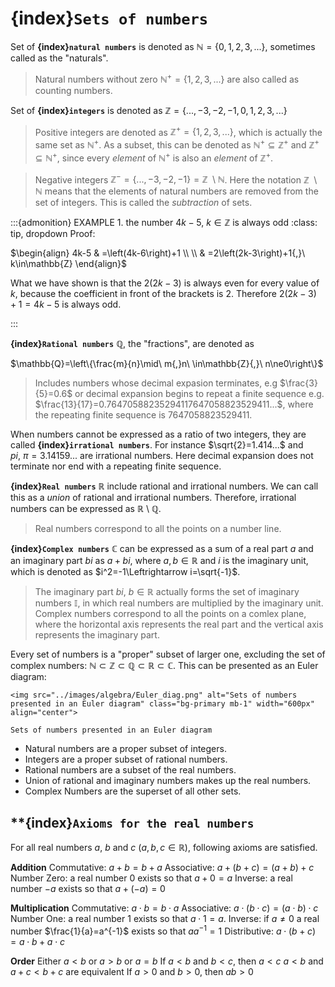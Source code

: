 # {index}`Sets of numbers`
Set of **{index}`natural numbers`** is denoted as $\mathbb{N}=\left\{0{,}1{,}2{,}3{,}...\right\}$, sometimes called as the "naturals".
> Natural numbers without zero $\mathbb{N}^+=\left\{1{,}2{,}3{,}...\right\}$ are also called as counting numbers.

Set of **{index}`integers`** is denoted as $\mathbb{Z}=\left\{...{,}-3{,}-2{,}-1{,}0{,}1{,}2{,}3{,}...\right\}$
> Positive integers are denoted as $\mathbb{Z}^+=\left\{1{,}2{,}3{,}...\right\}$, which is actually the same set as $\mathbb{N}^+$. As a subset, this can be denoted as $\mathbb{N}^+\subseteq\mathbb{Z}^+$ and $\mathbb{Z}^+\subseteq\mathbb{N}^+$, since every *element* of $\mathbb{N}^+$ is also an *element* of $\mathbb{Z}^+$.

> Negative integers $\mathbb{Z}^-=\left\{...{,}-3{,}-2{,}-1\right\}=\mathbb{Z}\ \setminus\mathbb{N}$. Here the notation $\mathbb{Z}\ \setminus\mathbb{N}$ means that the elements of natural numbers are removed from the set of integers. This is called the *subtraction* of sets.

:::{admonition} EXAMPLE 1. the number $4k-5{,}\ k\in\mathbb{Z}$ is always odd
:class: tip, dropdown
Proof:

$\begin{align} 4k-5 & =\left(4k-6\right)+1 \\ \\
& =2\left(2k-3\right)+1{,}\ k\in\mathbb{Z} \end{align}$

What we have shown is that the $2\left(2k-3\right)$ is always even for every value of $k$, because the coefficient in front of the brackets is $2$. Therefore $2\left(2k-3\right)+1=4k-5$ is always odd.

:::

**{index}`Rational numbers`** $\mathbb{Q}$, the "fractions", are denoted as

$\mathbb{Q}=\left\{\frac{m}{n}\mid\ m{,}n\ \in\mathbb{Z}{,}\ n\ne0\right\}$
> Includes numbers whose decimal expasion terminates, e.g $\frac{3}{5}=0.6$ or
> decimal expansion begins to repeat a finite sequence e.g. $\frac{13}{17}=0.76470588235294117647058823529411...$, where the repeating finite sequence is $7647058823529411$.

When numbers cannot be expressed as a ratio of two integers, they are called **{index}`irrational numbers`**. For instance $\sqrt{2}=1.414...$ and $pi{,}\ \pi=3.14159...$ are irrational numbers. Here decimal expansion does not terminate nor end with a repeating finite sequence.

**{index}`Real numbers`** $\mathbb{R}$ include rational and irrational numbers. We can call this as a *union* of rational and irrational numbers. Therefore, irrational numbers can be expressed as $\mathbb{R}$ \ $\mathbb{Q}$.
> Real numbers correspond to all the points on a number line.

**{index}`Complex numbers`** $\mathbb{C}$ can be expressed as a sum of a real part $a$ and an imaginary part $bi$ as $a+bi$, where $a{,}b\in\mathbb{R}$ and $i$ is the imaginary unit, which is denoted as  $i^2=-1\Leftrightarrow i=\sqrt{-1}$.
> The imaginary part $bi{,}\ b\in\mathbb{R}$ actually forms the set of imaginary numbers $\mathbb{I}$, in which real numbers are multiplied by the imaginary unit.
> Complex numbers correspond to all the points on a comlex plane, where the horizontal axis represents the real part and the vertical axis represents the imaginary part.

Every set of numbers is a "proper" subset of larger one, excluding the set of complex numbers: $\mathbb{N}\subset\mathbb{Z}\subset\mathbb{Q}\subset\mathbb{R}\subset\mathbb{C}$. This can be presented as an Euler diagram:

```{figure-md} Euler_diag
<img src="../images/algebra/Euler_diag.png" alt="Sets of numbers presented in an Euler diagram" class="bg-primary mb-1" width="600px" align="center">

Sets of numbers presented in an Euler diagram
```
- Natural numbers are a proper subset of integers.
- Integers are a proper subset of rational numbers.
- Rational numbers are a subset of the real numbers.
- Union of rational and imaginary numbers makes up the real numbers.
- Complex Numbers are the superset of all other sets.

## **{index}`Axioms for the real numbers`
For all real numbers $a$, $b$ and $c$ $\left(a{,}b{,}c\in\mathbb{R}\right)$, following axioms are satisfied.

**Addition**
Commutative: $a+b=b+a$
Associative: $a+(b+c)=(a+b)+c$
Number Zero: a real number $0$ exists so that $a+0=a$
Inverse: a real number $-a$ exists so that $a+\left(-a\right)=0$

**Multiplication**
Commutative: $a\cdot b=b\cdot a$
Associative: $a\cdot(b\cdot c)=(a\cdot b)\cdot c$
Number One: a real number $1$ exists so that $a\cdot1=a$.
Inverse: if $a\ne0$ a real number $\frac{1}{a}=a^{-1}$ exists so that $aa^{-1}=1$
Distributive: $a\cdot(b+c)=a\cdot b+a\cdot c$

**Order**
Either $a<b$ or $a>b$ or $a=b$
If $a<b$ and $b<c$, then $a<c$
$a<b$ and $a+c<b+c$ are equivalent
If $a>0$ and $b>0$, then $ab>0$